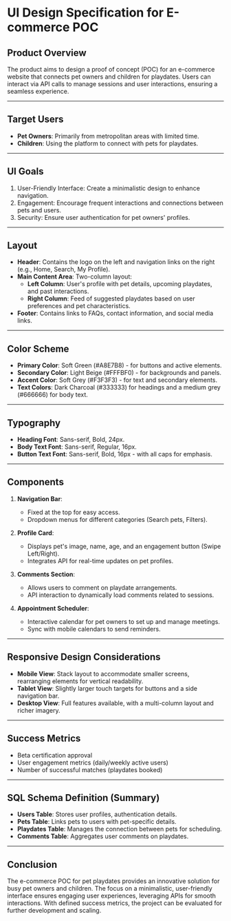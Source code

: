# UI Design Specification for E-commerce POC 

## Product Overview
The product aims to design a proof of concept (POC) for an e-commerce website that connects pet owners and children for playdates. Users can interact via API calls to manage sessions and user interactions, ensuring a seamless experience.

---

## Target Users
- **Pet Owners**: Primarily from metropolitan areas with limited time.
- **Children**: Using the platform to connect with pets for playdates.

---

## UI Goals
1. User-Friendly Interface: Create a minimalistic design to enhance navigation.
2. Engagement: Encourage frequent interactions and connections between pets and users.
3. Security: Ensure user authentication for pet owners' profiles.
   
---

## Layout
- **Header**: Contains the logo on the left and navigation links on the right (e.g., Home, Search, My Profile).
- **Main Content Area**: Two-column layout:
  - **Left Column**: User's profile with pet details, upcoming playdates, and past interactions.
  - **Right Column**: Feed of suggested playdates based on user preferences and pet characteristics.
- **Footer**: Contains links to FAQs, contact information, and social media links.

---

## Color Scheme
- **Primary Color**: Soft Green (#A8E7B8) - for buttons and active elements.
- **Secondary Color**: Light Beige (#FFFBF0) - for backgrounds and panels.
- **Accent Color**: Soft Grey (#F3F3F3) - for text and secondary elements.
- **Text Colors**: Dark Charcoal (#333333) for headings and a medium grey (#666666) for body text.

---

## Typography
- **Heading Font**: Sans-serif, Bold, 24px. 
- **Body Text Font**: Sans-serif, Regular, 16px. 
- **Button Text Font**: Sans-serif, Bold, 16px - with all caps for emphasis.

---

## Components
1. **Navigation Bar**: 
   - Fixed at the top for easy access.
   - Dropdown menus for different categories (Search pets, Filters).
  
2. **Profile Card**: 
   - Displays pet's image, name, age, and an engagement button (Swipe Left/Right).
   - Integrates API for real-time updates on pet profiles.

3. **Comments Section**: 
   - Allows users to comment on playdate arrangements.
   - API interaction to dynamically load comments related to sessions.

4. **Appointment Scheduler**:  
   - Interactive calendar for pet owners to set up and manage meetings.
   - Sync with mobile calendars to send reminders.

---

## Responsive Design Considerations
- **Mobile View**: Stack layout to accommodate smaller screens, rearranging elements for vertical readability.
- **Tablet View**: Slightly larger touch targets for buttons and a side navigation bar.
- **Desktop View**: Full features available, with a multi-column layout and richer imagery.

---

## Success Metrics
- Beta certification approval
- User engagement metrics (daily/weekly active users)
- Number of successful matches (playdates booked)

---

## SQL Schema Definition (Summary)
- **Users Table**: Stores user profiles, authentication details.
- **Pets Table**: Links pets to users with pet-specific details.
- **Playdates Table**: Manages the connection between pets for scheduling.
- **Comments Table**: Aggregates user comments on playdates.

---

## Conclusion
The e-commerce POC for pet playdates provides an innovative solution for busy pet owners and children. The focus on a minimalistic, user-friendly interface ensures engaging user experiences, leveraging APIs for smooth interactions. With defined success metrics, the project can be evaluated for further development and scaling.
